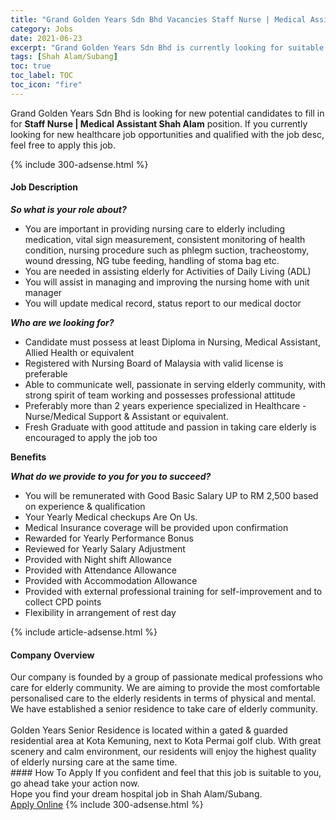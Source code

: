 ```yaml
---
title: "Grand Golden Years Sdn Bhd Vacancies Staff Nurse | Medical Assistant Shah Alam" 
category: Jobs 
date: 2021-06-23 
excerpt: "Grand Golden Years Sdn Bhd is currently looking for suitable person to fill in the Staff Nurse | Medical Assistant Shah Alam which positioned at Shah Alam/Subang" 
tags: [Shah Alam/Subang] 
toc: true 
toc_label: TOC 
toc_icon: "fire" 
--- 
```


<p>Grand Golden Years Sdn Bhd is looking for new potential candidates to fill in for <b>Staff Nurse | Medical Assistant Shah Alam</b> position. If you currently looking for new healthcare job opportunities and qualified with the job desc, feel free to apply this job.
</p>{% include 300-adsense.html %} 
<div><div><h4>Job Description</h4></div><div><div><span><div><p><strong><em>So what is your role about?</em></strong></p><ul><li>You are important in providing nursing care to elderly including medication, vital sign measurement, consistent monitoring of health condition, nursing procedure such as phlegm suction, tracheostomy, wound dressing, NG tube feeding, handling of stoma bag etc.</li><li>You are needed in assisting elderly for Activities of Daily Living (ADL)</li><li>You will assist in managing and improving the nursing home with unit manager</li><li>You will update medical record, status report to our medical doctor</li></ul><p><strong><em>Who are we looking for?</em></strong></p><ul><li>Candidate must possess at least Diploma in Nursing, Medical Assistant, Allied Health or equivalent</li><li>Registered with Nursing Board of Malaysia with valid license is preferable</li><li>Able to communicate well, passionate in serving elderly community, with strong spirit of team working and possesses professional attitude</li><li>Preferably more than 2 years experience specialized in Healthcare - Nurse/Medical Support &amp; Assistant or equivalent.</li><li>Fresh Graduate with good attitude and passion in taking care elderly is encouraged to apply the job too</li></ul><p><strong>Benefits</strong></p><p><strong><em>What do we provide to you for you to succeed?</em></strong></p><ul><li>You will be remunerated with Good Basic Salary UP to RM 2,500 based on experience &amp; qualification</li><li>Your Yearly Medical checkups Are On Us.</li><li>Medical Insurance coverage will be provided upon confirmation</li><li>Rewarded for Yearly Performance Bonus</li><li>Reviewed for Yearly Salary Adjustment</li><li>Provided with Night shift Allowance</li><li>Provided with Attendance Allowance</li><li>Provided with Accommodation Allowance</li><li>Provided with external professional training for self-improvement and to collect CPD points</li><li>Flexibility in arrangement of rest day</li></ul></div></span></div></div></div> 
{% include article-adsense.html %} 
<div><div><h4>Company Overview</h4></div><div><div><span><div><div>Our company is founded by a group of passionate medical professions who care for elderly community. We are aiming to provide the most comfortable personalised care to the elderly residents in terms of physical and mental.&#160;<br>
We have established a senior residence to take care of elderly community.<br>
<br>
Golden Years Senior Residence is located within a gated &amp; guarded residential area at Kota Kemuning, next to Kota Permai golf club. With great scenery and calm environment, our residents will enjoy the highest quality of elderly nursing care at the same time.&#160;</div></div></span></div></div></div> 
#### How To Apply 
If you confident and feel that this job is suitable to you, go ahead take your action now. <br/> 
Hope you find your dream hospital job in Shah Alam/Subang. <br/> 
<a href="https://www.jobstreet.com.my/en/job/staff-nurse-%7C-medical-assistant-shah-alam-4597698?jobId=jobstreet-my-job-4597698" class="btn btn--warning" target="_blank" rel="nofollow noopenner">Apply Online</a> 
{% include 300-adsense.html %} 